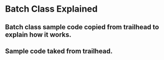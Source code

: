 # Batch Class Explained
## Batch class sample code copied from trailhead to explain how it works.
## Sample code taked from trailhead.
